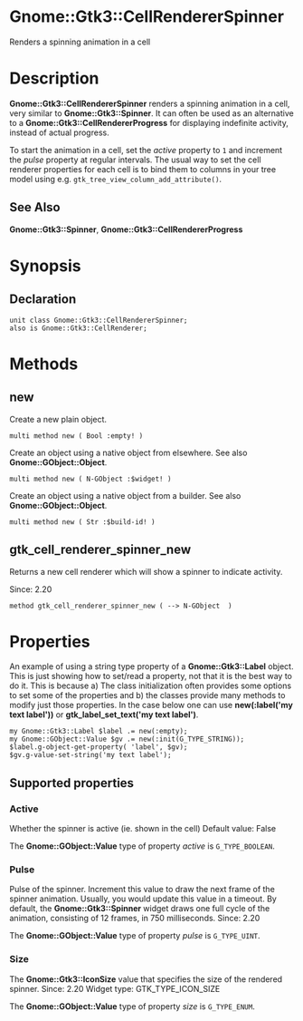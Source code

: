 Gnome::Gtk3::CellRendererSpinner
================================

Renders a spinning animation in a cell

Description
===========

**Gnome::Gtk3::CellRendererSpinner** renders a spinning animation in a cell, very similar to **Gnome::Gtk3::Spinner**. It can often be used as an alternative to a **Gnome::Gtk3::CellRendererProgress** for displaying indefinite activity, instead of actual progress.

To start the animation in a cell, set the *active* property to `1` and increment the *pulse* property at regular intervals. The usual way to set the cell renderer properties for each cell is to bind them to columns in your tree model using e.g. `gtk_tree_view_column_add_attribute()`.

See Also
--------

**Gnome::Gtk3::Spinner**, **Gnome::Gtk3::CellRendererProgress**

Synopsis
========

Declaration
-----------

    unit class Gnome::Gtk3::CellRendererSpinner;
    also is Gnome::Gtk3::CellRenderer;

Methods
=======

new
---

Create a new plain object.

    multi method new ( Bool :empty! )

Create an object using a native object from elsewhere. See also **Gnome::GObject::Object**.

    multi method new ( N-GObject :$widget! )

Create an object using a native object from a builder. See also **Gnome::GObject::Object**.

    multi method new ( Str :$build-id! )

gtk_cell_renderer_spinner_new
-----------------------------

Returns a new cell renderer which will show a spinner to indicate activity.

Since: 2.20

    method gtk_cell_renderer_spinner_new ( --> N-GObject  )

Properties
==========

An example of using a string type property of a **Gnome::Gtk3::Label** object. This is just showing how to set/read a property, not that it is the best way to do it. This is because a) The class initialization often provides some options to set some of the properties and b) the classes provide many methods to modify just those properties. In the case below one can use **new(:label('my text label'))** or **gtk_label_set_text('my text label')**.

    my Gnome::Gtk3::Label $label .= new(:empty);
    my Gnome::GObject::Value $gv .= new(:init(G_TYPE_STRING));
    $label.g-object-get-property( 'label', $gv);
    $gv.g-value-set-string('my text label');

Supported properties
--------------------

### Active

Whether the spinner is active (ie. shown in the cell) Default value: False

The **Gnome::GObject::Value** type of property *active* is `G_TYPE_BOOLEAN`.

### Pulse

Pulse of the spinner. Increment this value to draw the next frame of the spinner animation. Usually, you would update this value in a timeout. By default, the **Gnome::Gtk3::Spinner** widget draws one full cycle of the animation, consisting of 12 frames, in 750 milliseconds. Since: 2.20

The **Gnome::GObject::Value** type of property *pulse* is `G_TYPE_UINT`.

### Size

The **Gnome::Gtk3::IconSize** value that specifies the size of the rendered spinner. Since: 2.20 Widget type: GTK_TYPE_ICON_SIZE

The **Gnome::GObject::Value** type of property *size* is `G_TYPE_ENUM`.

